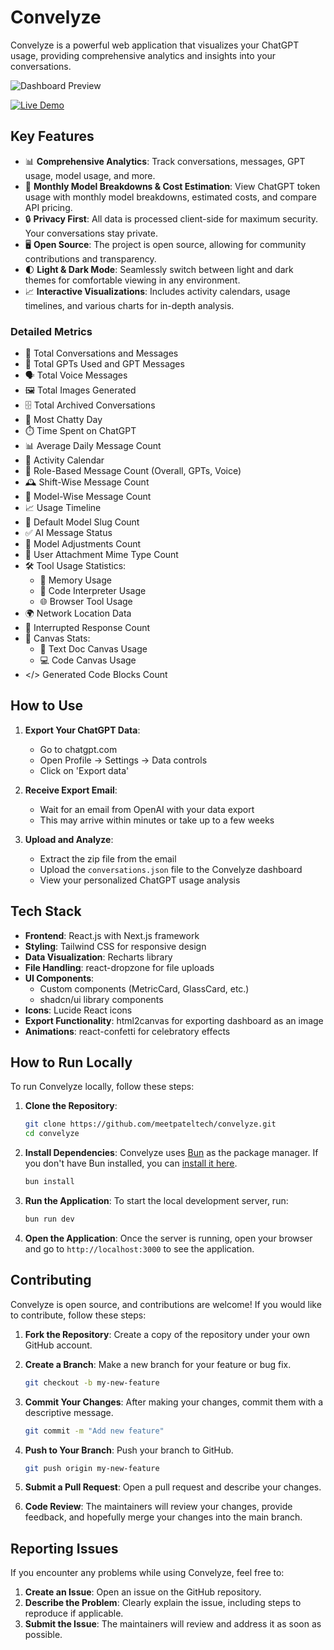 # Convelyze

Convelyze is a powerful web application that visualizes your ChatGPT usage, providing comprehensive analytics and insights into your conversations.

![Dashboard Preview](https://cdn.jsdelivr.net/gh/meetpateltech/convelyze@main/public/dashboard.png)

[![Live Demo](https://img.shields.io/badge/-Live%20Demo-blue?style=for-the-badge)](https://convelyze.pages.dev/demo)

## Key Features

- 📊 **Comprehensive Analytics**: Track conversations, messages, GPT usage, model usage, and more.
- 🧩 **Monthly Model Breakdowns & Cost Estimation**: View ChatGPT token usage with monthly model breakdowns, estimated costs, and compare API pricing.
- 🔒 **Privacy First**: All data is processed client-side for maximum security. Your conversations stay private.
- 🖥️ **Open Source**: The project is open source, allowing for community contributions and transparency.
- 🌓 **Light & Dark Mode**: Seamlessly switch between light and dark themes for comfortable viewing in any environment.
- 📈 **Interactive Visualizations**: Includes activity calendars, usage timelines, and various charts for in-depth analysis.

### Detailed Metrics
- 💬 Total Conversations and Messages
- 🤖 Total GPTs Used and GPT Messages
- 🗣️ Total Voice Messages
- 🖼️ Total Images Generated
- 🗄️ Total Archived Conversations
- 📅 Most Chatty Day
- ⏱️ Time Spent on ChatGPT
- 📊 Average Daily Message Count
- 📆 Activity Calendar
- 👥 Role-Based Message Count (Overall, GPTs, Voice)
- 🕰️ Shift-Wise Message Count
- 🧠 Model-Wise Message Count
- 📈 Usage Timeline
- 🔄 Default Model Slug Count
- ✅ AI Message Status
- 🔧 Model Adjustments Count
- 📎 User Attachment Mime Type Count
- 🛠️ Tool Usage Statistics:
  - 💾 Memory Usage
  - 🐍 Code Interpreter Usage
  - 🌐 Browser Tool Usage
- 🌍 Network Location Data
- 🛑 Interrupted Response Count
- 📝 Canvas Stats:
  - 📄 Text Doc Canvas Usage
  - 💻 Code Canvas Usage
- </> Generated Code Blocks Count

## How to Use

1. **Export Your ChatGPT Data**:
   - Go to chatgpt.com
   - Open Profile -> Settings -> Data controls
   - Click on 'Export data'

2. **Receive Export Email**:
   - Wait for an email from OpenAI with your data export
   - This may arrive within minutes or take up to a few weeks

3. **Upload and Analyze**:
   - Extract the zip file from the email
   - Upload the `conversations.json` file to the Convelyze dashboard
   - View your personalized ChatGPT usage analysis

## Tech Stack

- **Frontend**: React.js with Next.js framework
- **Styling**: Tailwind CSS for responsive design
- **Data Visualization**: Recharts library
- **File Handling**: react-dropzone for file uploads
- **UI Components**: 
  - Custom components (MetricCard, GlassCard, etc.)
  - shadcn/ui library components
- **Icons**: Lucide React icons
- **Export Functionality**: html2canvas for exporting dashboard as an image
- **Animations**: react-confetti for celebratory effects

## How to Run Locally

To run Convelyze locally, follow these steps:

1. **Clone the Repository**:
   ```bash
   git clone https://github.com/meetpateltech/convelyze.git
   cd convelyze
   ```

2. **Install Dependencies**:
   Convelyze uses [Bun](https://bun.sh) as the package manager. If you don't have Bun installed, you can [install it here](https://bun.sh/docs/installation).

   ```bash
   bun install
   ```

3. **Run the Application**:
   To start the local development server, run:

   ```bash
   bun run dev
   ```

4. **Open the Application**:
   Once the server is running, open your browser and go to `http://localhost:3000` to see the application.

## Contributing

Convelyze is open source, and contributions are welcome! If you would like to contribute, follow these steps:

1. **Fork the Repository**: Create a copy of the repository under your own GitHub account.

2. **Create a Branch**: Make a new branch for your feature or bug fix.
   ```bash
   git checkout -b my-new-feature
   ```

3. **Commit Your Changes**: After making your changes, commit them with a descriptive message.
   ```bash
   git commit -m "Add new feature"
   ```

4. **Push to Your Branch**: Push your branch to GitHub.
   ```bash
   git push origin my-new-feature
   ```

5. **Submit a Pull Request**: Open a pull request and describe your changes.

6. **Code Review**: The maintainers will review your changes, provide feedback, and hopefully merge your changes into the main branch.

## Reporting Issues

If you encounter any problems while using Convelyze, feel free to:

1. **Create an Issue**: Open an issue on the GitHub repository.
2. **Describe the Problem**: Clearly explain the issue, including steps to reproduce if applicable.
3. **Submit the Issue**: The maintainers will review and address it as soon as possible.